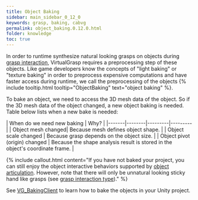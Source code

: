 ```yaml
---
title: Object Baking
sidebar: main_sidebar_0_12_0
keywords: grasp, baking, cabvg
permalink: object_baking.0.12.0.html
folder: knowledge
toc: true
---
```


In order to runtime synthesize natural looking grasps on objects during [grasp interaction](grasp_interaction.0.12.0.html), 
VirtualGrasp requires a preprocessing step of these objects. 
Like game developers know the concepts of "light baking" or "texture baking" in order to preprocess expensive computations and have faster access during runtime, we call the preprocessing of the objects {% include tooltip.html tooltip="ObjectBaking" text="object baking" %}.

To bake an object, we need to access the 3D mesh data of the object. 
So if the 3D mesh data of the object changed, a new object baking is needed. 
Table below lists when a new bake is needed:

| When do we need new baking | Why? |
|-------|--------|---------|---------|
| Object mesh changed|  Because mesh defines object shape. | 
| Object scale changed |  Because grasp depends on the object size. | 
| Object pivot (origin) changed |  Because the shape analysis result is stored in the object's coordinate frame. | 

{% include callout.html content="If you have not baked your project, you can still enjoy 
the object interactive behaviors supported by [object articulation](object_articulation.0.12.0.html#object-articulation). 
However, note that there will only be unnatural looking sticky hand like grasps
 (see [grasp interaction type](grasp_interaction.0.12.0.html#grasp-interaction-type))." %}

See [VG_BakingClient](unity_component_vgbakingclient.0.12.0.html) to learn how to bake the objects in your Unity project.

